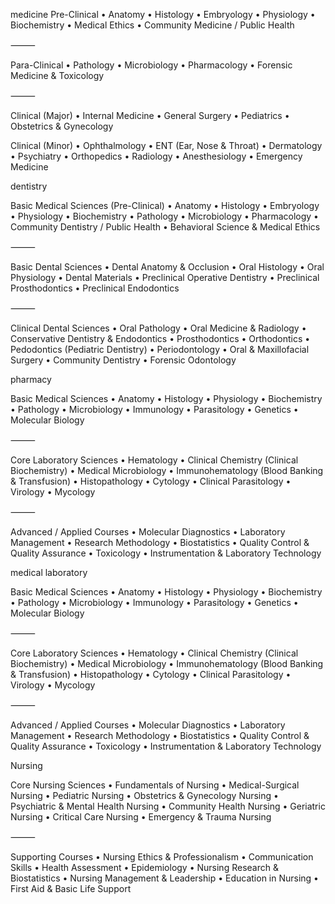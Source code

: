 medicine 
Pre-Clinical
	•	Anatomy
	•	Histology
	•	Embryology
	•	Physiology
	•	Biochemistry
	•	Medical Ethics
	•	Community Medicine / Public Health

⸻

Para-Clinical
	•	Pathology
	•	Microbiology
	•	Pharmacology
	•	Forensic Medicine & Toxicology

⸻

Clinical (Major)
	•	Internal Medicine
	•	General Surgery
	•	Pediatrics
	•	Obstetrics & Gynecology

Clinical (Minor)
	•	Ophthalmology
	•	ENT (Ear, Nose & Throat)
	•	Dermatology
	•	Psychiatry
	•	Orthopedics
	•	Radiology
	•	Anesthesiology
	•	Emergency Medicine


dentistry 

Basic Medical Sciences (Pre-Clinical)
	•	Anatomy
	•	Histology
	•	Embryology
	•	Physiology
	•	Biochemistry
	•	Pathology
	•	Microbiology
	•	Pharmacology
	•	Community Dentistry / Public Health
	•	Behavioral Science & Medical Ethics

⸻

Basic Dental Sciences
	•	Dental Anatomy & Occlusion
	•	Oral Histology
	•	Oral Physiology
	•	Dental Materials
	•	Preclinical Operative Dentistry
	•	Preclinical Prosthodontics
	•	Preclinical Endodontics

⸻

Clinical Dental Sciences
	•	Oral Pathology
	•	Oral Medicine & Radiology
	•	Conservative Dentistry & Endodontics
	•	Prosthodontics
	•	Orthodontics
	•	Pedodontics (Pediatric Dentistry)
	•	Periodontology
	•	Oral & Maxillofacial Surgery
	•	Community Dentistry
	•	Forensic Odontology


pharmacy

Basic Medical Sciences
	•	Anatomy
	•	Histology
	•	Physiology
	•	Biochemistry
	•	Pathology
	•	Microbiology
	•	Immunology
	•	Parasitology
	•	Genetics
	•	Molecular Biology

⸻

Core Laboratory Sciences
	•	Hematology
	•	Clinical Chemistry (Clinical Biochemistry)
	•	Medical Microbiology
	•	Immunohematology (Blood Banking & Transfusion)
	•	Histopathology
	•	Cytology
	•	Clinical Parasitology
	•	Virology
	•	Mycology

⸻

Advanced / Applied Courses
	•	Molecular Diagnostics
	•	Laboratory Management
	•	Research Methodology
	•	Biostatistics
	•	Quality Control & Quality Assurance
	•	Toxicology
	•	Instrumentation & Laboratory Technology


medical laboratory

Basic Medical Sciences
	•	Anatomy
	•	Histology
	•	Physiology
	•	Biochemistry
	•	Pathology
	•	Microbiology
	•	Immunology
	•	Parasitology
	•	Genetics
	•	Molecular Biology

⸻

Core Laboratory Sciences
	•	Hematology
	•	Clinical Chemistry (Clinical Biochemistry)
	•	Medical Microbiology
	•	Immunohematology (Blood Banking & Transfusion)
	•	Histopathology
	•	Cytology
	•	Clinical Parasitology
	•	Virology
	•	Mycology

⸻

Advanced / Applied Courses
	•	Molecular Diagnostics
	•	Laboratory Management
	•	Research Methodology
	•	Biostatistics
	•	Quality Control & Quality Assurance
	•	Toxicology
	•	Instrumentation & Laboratory Technology



Nursing 

Core Nursing Sciences
	•	Fundamentals of Nursing
	•	Medical-Surgical Nursing
	•	Pediatric Nursing
	•	Obstetrics & Gynecology Nursing
	•	Psychiatric & Mental Health Nursing
	•	Community Health Nursing
	•	Geriatric Nursing
	•	Critical Care Nursing
	•	Emergency & Trauma Nursing

⸻

Supporting Courses
	•	Nursing Ethics & Professionalism
	•	Communication Skills
	•	Health Assessment
	•	Epidemiology
	•	Nursing Research & Biostatistics
	•	Nursing Management & Leadership
	•	Education in Nursing
	•	First Aid & Basic Life Support


